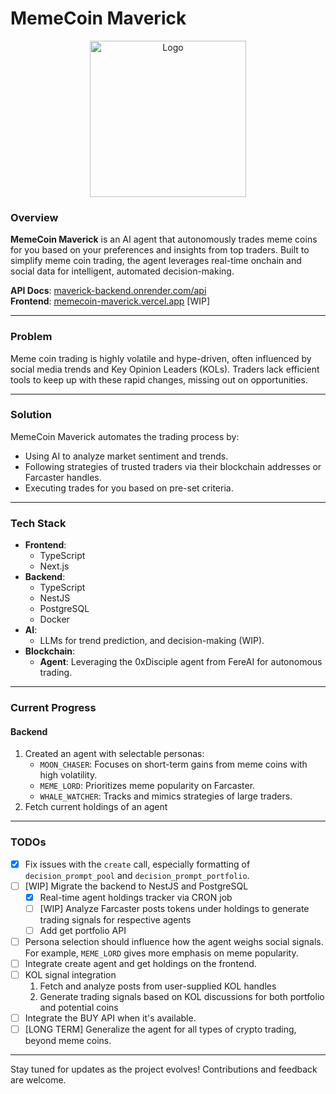 # MemeCoin Maverick

<div align="center">
    <img src="https://github.com/user-attachments/assets/d58f2f74-a509-4e99-8428-6dea918a7826" alt="Logo" height="250"/>
</div>

### **Overview**  
**MemeCoin Maverick** is an AI agent that autonomously trades meme coins for you based on your preferences and insights from top traders. Built to simplify meme coin trading, the agent leverages real-time onchain and social data for intelligent, automated decision-making.  

**API Docs**: [maverick-backend.onrender.com/api](https://maverick-backend.onrender.com/api) <br/>
**Frontend**: [memecoin-maverick.vercel.app](https://memecoin-maverick.vercel.app/) [WIP]

---  

### **Problem**  
Meme coin trading is highly volatile and hype-driven, often influenced by social media trends and Key Opinion Leaders (KOLs). Traders lack efficient tools to keep up with these rapid changes, missing out on opportunities.  

---  

### **Solution**  
MemeCoin Maverick automates the trading process by:  
- Using AI to analyze market sentiment and trends.  
- Following strategies of trusted traders via their blockchain addresses or Farcaster handles.  
- Executing trades for you based on pre-set criteria.  

---  

### **Tech Stack**  
- **Frontend**:
  - TypeScript
  - Next.js
- **Backend**:
  - TypeScript
  - NestJS
  - PostgreSQL
  - Docker
- **AI**:  
  - LLMs for trend prediction, and decision-making (WIP).  
- **Blockchain**:
  - **Agent**: Leveraging the 0xDisciple agent from FereAI for autonomous trading.  

---  

### **Current Progress**  
#### Backend
1. Created an agent with selectable personas:  
   - `MOON_CHASER`: Focuses on short-term gains from meme coins with high volatility.  
   - `MEME_LORD`: Prioritizes meme popularity on Farcaster.  
   - `WHALE_WATCHER`: Tracks and mimics strategies of large traders.
2. Fetch current holdings of an agent

---  

### **TODOs**  
- [x] Fix issues with the `create` call, especially formatting of `decision_prompt_pool` and `decision_prompt_portfolio`.  
- [ ] [WIP] Migrate the backend to NestJS and PostgreSQL
    - [x] Real-time agent holdings tracker via CRON job
    - [ ] [WIP] Analyze Farcaster posts tokens under holdings to generate trading signals for respective agents
    - [ ] Add get portfolio API
- [ ] Persona selection should influence how the agent weighs social signals. For example, `MEME_LORD` gives more emphasis on meme popularity. 
- [ ] Integrate create agent and get holdings on the frontend.
- [ ] KOL signal integration
    1. Fetch and analyze posts from user-supplied KOL handles
    2. Generate trading signals based on KOL discussions for both portfolio and potential coins
- [ ] Integrate the BUY API when it's available.  
- [ ] [LONG TERM] Generalize the agent for all types of crypto trading, beyond meme coins.  

---  

Stay tuned for updates as the project evolves! Contributions and feedback are welcome.  
